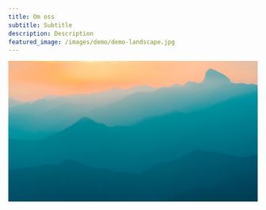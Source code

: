 ```yaml
---
title: Om oss
subtitle: Subtitle
description: Description
featured_image: /images/demo/demo-landscape.jpg
---
```


![](/images/demo/demo-landscape.jpg)

